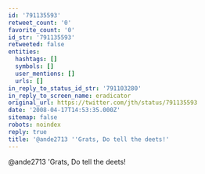 ```yaml
---
id: '791135593'
retweet_count: '0'
favorite_count: '0'
id_str: '791135593'
retweeted: false
entities:
  hashtags: []
  symbols: []
  user_mentions: []
  urls: []
in_reply_to_status_id_str: '791103280'
in_reply_to_screen_name: eradicator
original_url: https://twitter.com/jth/status/791135593
date: '2008-04-17T14:53:35.000Z'
sitemap: false
robots: noindex
reply: true
title: '@ande2713 ''Grats, Do tell the deets!'
---
```


@ande2713 'Grats, Do tell the deets!